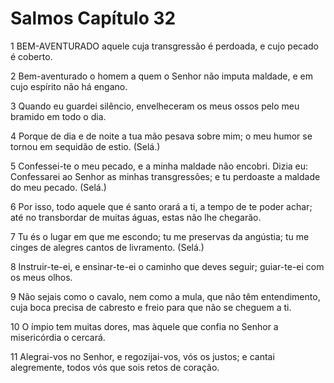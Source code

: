 # Salmos Capítulo 32

1	BEM-AVENTURADO aquele cuja transgressão é perdoada, e cujo pecado é coberto.

2	Bem-aventurado o homem a quem o Senhor não imputa maldade, e em cujo espírito não há engano.

3	Quando eu guardei silêncio, envelheceram os meus ossos pelo meu bramido em todo o dia.

4	Porque de dia e de noite a tua mão pesava sobre mim; o meu humor se tornou em sequidão de estio. (Selá.)

5	Confessei-te o meu pecado, e a minha maldade não encobri. Dizia eu: Confessarei ao Senhor as minhas transgressões; e tu perdoaste a maldade do meu pecado. (Selá.)

6	Por isso, todo aquele que é santo orará a ti, a tempo de te poder achar; até no transbordar de muitas águas, estas não lhe chegarão.

7	Tu és o lugar em que me escondo; tu me preservas da angústia; tu me cinges de alegres cantos de livramento. (Selá.)

8	Instruir-te-ei, e ensinar-te-ei o caminho que deves seguir; guiar-te-ei com os meus olhos.

9	Não sejais como o cavalo, nem como a mula, que não têm entendimento, cuja boca precisa de cabresto e freio para que não se cheguem a ti.

10	O ímpio tem muitas dores, mas àquele que confia no Senhor a misericórdia o cercará.

11	Alegrai-vos no Senhor, e regozijai-vos, vós os justos; e cantai alegremente, todos vós que sois retos de coração.

